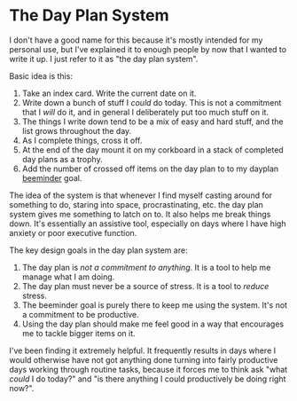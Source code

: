 # The Day Plan System

I don't have a good name for this because it's mostly intended for my personal use, but I've explained it to enough people by now that I wanted to write it up.
I just refer to it as "the day plan system".

Basic idea is this:

1. Take an index card. Write the current date on it.
2. Write down a bunch of stuff I *could* do today. This is not a commitment that I *will* do it, and in general I deliberately put too much stuff on it.
3. The things I write down tend to be a mix of easy and hard stuff, and the list grows throughout the day.
4. As I complete things, cross it off.
5. At the end of the day mount it on my corkboard in a stack of completed day plans as a trophy.
6. Add the number of crossed off items on the day plan to to my dayplan [beeminder](https://www.beeminder.com/home) goal.

The idea of the system is that whenever I find myself casting around for something to do, staring into space, procrastinating, etc. the day plan system gives me something to latch on to.
It also helps me break things down. It's essentially an assistive tool, especially on days where I have high anxiety or poor executive function.

The key design goals in the day plan system are:

1. The day plan is *not a commitment to anything*. It is a tool to help me manage what I am doing.
2. The day plan must never be a source of stress. It is a tool to *reduce* stress.
3. The beeminder goal is purely there to keep me using the system. It's not a commitment to be productive.
4. Using the day plan should make me feel good in a way that encourages me to tackle bigger items on it.

I've been finding it extremely helpful. It frequently results in days where I would otherwise have not got anything done turning into fairly productive days working through routine tasks,
because it forces me to think ask "what *could* I do today?" and "is there anything I could productively be doing right now?".
